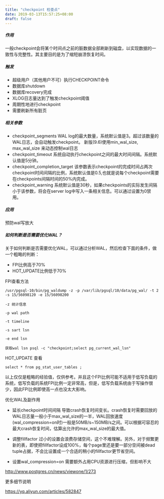 ```yaml
---
title: "checkpoint 检查点"
date: 2019-03-13T15:57:25+08:00
draft: false
---
```

##### 作用

一般checkpoint会将某个时间点之前的脏数据全部刷新到磁盘，以实现数据的一致性与完整性。其主要目的是为了缩短崩溃恢复时间。

##### 触发

- 超级用户（其他用户不可）执行CHECKPOINT命令
- 数据库shutdown
- 数据库recovery完成
- XLOG日志量达到了触发checkpoint阈值
- 周期性地进行checkpoint
- 需要刷新所有脏页

##### 相关参数

- checkpoint_segments  WAL log的最大数量，系统默认值是3。超过该数量的WAL日志，会自动触发checkpoint。 新版(9.6)使用min_wal_size, max_wal_size  来动态控制wal日志
- checkpoint_timeout  系统自动执行checkpoint之间的最大时间间隔。系统默认值是5分钟。
- checkpoint_completion_target 该参数表示checkpoint的完成时间占两次checkpoint时间间隔的比例，系统默认值是0.5,也就是说每个checkpoint需要在checkpoints间隔时间的50%内完成。
- checkpoint_warning 系统默认值是30秒，如果checkpoints的实际发生间隔小于该参数，将会在server log中写入一条相关信息。可以通过设置为0禁用。

##### 应用

预防wal写放大


##### 如何判断是否需要优化WAL？

关于如何判断是否需要优化WAL，可以通过分析WAL，然后检查下面的条件，做一个粗略的判断：

- FPI比例高于70%
- HOT_UPDATE比例低于70%

FPI查看方法

```
/usr/pgsql-10/bin/pg_waldump -z -p /var/lib/pgsql/10/data/pg_wal/ -t 2  -s 15/56098120 -e 15/56098200

-z 统计信息

-p wal path

-t timeline

-s sart lsn

-e end lsn

获取wal lsn psql -c "checkpoint;select pg_current_wal_lsn" 
```

HOT_UPDATE 查看

```
select * from pg_stat_user_tables ;
```

以上仅仅是粗略的经验值，仅供参考。并且这个FPI比例可能不适用于低写负载的系统，低写负载的系统FPI比例一定非常高，但是，低写负载系统由于写操作很少，因此FPI比例即使高一点也没太大影响。


优化WAL及副作用


- 延长checkpoint时间间隔
导致crash恢复时间变长。crash恢复时需要回放的WAL日志量一般小于max_wal_size的一半，WAL回放速度(wal_compression=on时)一般是50MB/s~150MB/s之间。可以根据可容忍的最大crash恢复时间，估算出允许的max_wal_size的最大值。

- 调整fillfactor
过小的设置会浪费存储空间，这个不难理解。另外，对于频繁更新的表，即使把fillfactor设成100%，每个page里还是要一部分空间被dead tuple占据，不会比设置成一个合适的稍小的fillfactor更节省空间。

- 设置wal_compression=on
需要额外占用CPU资源进行压缩，但影响不大

http://www.postgres.cn/news/viewone/1/273

更多细节说明

https://yq.aliyun.com/articles/582847
